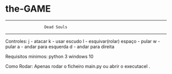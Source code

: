 # the-GAME
------------------------------------------------------
                     Dead Souls
------------------------------------------------------

    
Controles:
    j - atacar
    k - usar escudo
    l - esquivar(rolar)
    espaço - pular
    w - pular
    a - andar para esquerda
    d - andar para direita

Requisitos minimos:
    python 3
    windows 10

Como Rodar:
    Apenas rodar o ficheiro main.py ou abrir o executacel .
    
    
  
